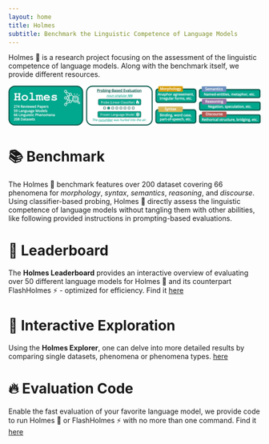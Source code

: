 ```yaml
---
layout: home
title: Holmes
subtitle: Benchmark the Linguistic Competence of Language Models
---
```


Holmes 🔎 is a research project focusing on the assessment of the linguistic competence of language models.
Along with the benchmark itself, we provide different resources.

![Drag Racing](assets/img/benchmark.jpg)

# 📚 Benchmark
The Holmes 🔎 benchmark features over 200 dataset covering 66 phenomena for *morphology*, *syntax*, *semantics*, *reasoning*, and *discourse*.
Using classifier-based probing, Holmes 🔎 directly assess the linguistic competence of language models without tangling them with other abilities, like following provided instructions in prompting-based evaluations.


# 🚀 Leaderboard
The **Holmes Leaderboard** provides an interactive overview of evaluating over 50 different language models for Holmes 🔎 and its counterpart FlashHolmes ⚡ - optimized for efficiency.
Find it [here](https://holmes-leaderboard.streamlit.app)

# 🔎 Interactive Exploration
Using the **Holmes Explorer**, one can delve into more detailed results by comparing single datasets, phenomena or phenomena types.
[here](https://holmes-explorer.streamlit.app)

# 🔥 Evaluation Code
Enable the fast evaluation of your favorite language model, we provide code to run Holmes 🔎 or FlashHolmes ⚡ with no more than one command.
Find it  [here](https://github.com/Holmes-Benchmark/holmes-evaluation)
